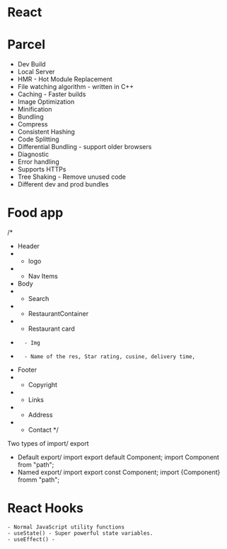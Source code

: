 # React


# Parcel
- Dev Build
- Local Server
- HMR - Hot Module Replacement
- File watching algorithm - written in C++
- Caching - Faster builds
- Image Optimization
- Minification
- Bundling
- Compress
- Consistent Hashing
- Code Splitting
- Differential Bundling - support older browsers
- Diagnostic
- Error handling
- Supports HTTPs
- Tree Shaking - Remove unused code
- Different dev and prod bundles




# Food app


/*
 * Header
 * - logo
 * - Nav Items
 * Body
 * - Search
 * - RestaurantContainer
 *   - Restaurant card
 *       - Img
 *       - Name of the res, Star rating, cusine, delivery time,
 * Footer
 * - Copyright
 * - Links
 * - Address
 * - Contact
 */


Two types of import/ export

- Default export/ import
    export default Component;
    import Component from "path";
- Named export/ import
    export const Component;
    import {Component} fromm "path";



# React Hooks

    - Normal JavaScript utility functions
    - useState() - Super powerful state variables.
    - useEffect() - 